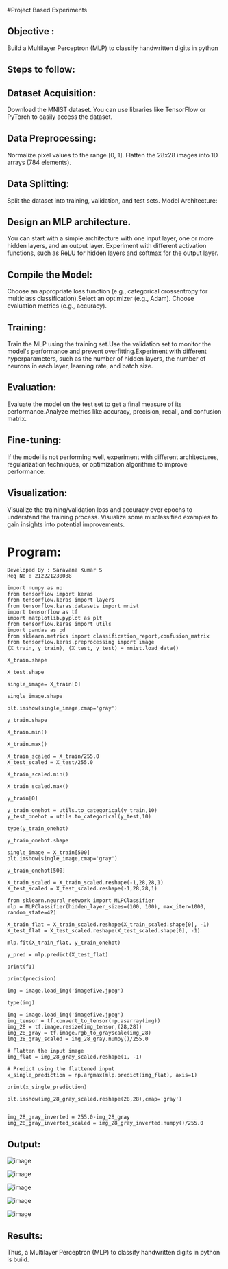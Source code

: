 #Project Based Experiments
## Objective :
 Build a Multilayer Perceptron (MLP) to classify handwritten digits in python
## Steps to follow:
## Dataset Acquisition:
Download the MNIST dataset. You can use libraries like TensorFlow or PyTorch to easily access the dataset.
## Data Preprocessing:
Normalize pixel values to the range [0, 1].
Flatten the 28x28 images into 1D arrays (784 elements).
## Data Splitting:

Split the dataset into training, validation, and test sets.
Model Architecture:
## Design an MLP architecture. 
You can start with a simple architecture with one input layer, one or more hidden layers, and an output layer.
Experiment with different activation functions, such as ReLU for hidden layers and softmax for the output layer.
## Compile the Model:
Choose an appropriate loss function (e.g., categorical crossentropy for multiclass classification).Select an optimizer (e.g., Adam).
Choose evaluation metrics (e.g., accuracy).
## Training:
Train the MLP using the training set.Use the validation set to monitor the model's performance and prevent overfitting.Experiment with different hyperparameters, such as the number of hidden layers, the number of neurons in each layer, learning rate, and batch size.
## Evaluation:

Evaluate the model on the test set to get a final measure of its performance.Analyze metrics like accuracy, precision, recall, and confusion matrix.
## Fine-tuning:
If the model is not performing well, experiment with different architectures, regularization techniques, or optimization algorithms to improve performance.
## Visualization:
Visualize the training/validation loss and accuracy over epochs to understand the training process. Visualize some misclassified examples to gain insights into potential improvements.

# Program:
```
Developed By : Saravana Kumar S
Reg No : 212221230088
```
```
import numpy as np
from tensorflow import keras
from tensorflow.keras import layers
from tensorflow.keras.datasets import mnist
import tensorflow as tf
import matplotlib.pyplot as plt
from tensorflow.keras import utils
import pandas as pd
from sklearn.metrics import classification_report,confusion_matrix
from tensorflow.keras.preprocessing import image
(X_train, y_train), (X_test, y_test) = mnist.load_data()

X_train.shape

X_test.shape

single_image= X_train[0]

single_image.shape

plt.imshow(single_image,cmap='gray')

y_train.shape

X_train.min()

X_train.max()

X_train_scaled = X_train/255.0
X_test_scaled = X_test/255.0

X_train_scaled.min()

X_train_scaled.max()

y_train[0]

y_train_onehot = utils.to_categorical(y_train,10)
y_test_onehot = utils.to_categorical(y_test,10)

type(y_train_onehot)

y_train_onehot.shape

single_image = X_train[500]
plt.imshow(single_image,cmap='gray')

y_train_onehot[500]

X_train_scaled = X_train_scaled.reshape(-1,28,28,1)
X_test_scaled = X_test_scaled.reshape(-1,28,28,1)

from sklearn.neural_network import MLPClassifier
mlp = MLPClassifier(hidden_layer_sizes=(100, 100), max_iter=1000, random_state=42)

X_train_flat = X_train_scaled.reshape(X_train_scaled.shape[0], -1)
X_test_flat = X_test_scaled.reshape(X_test_scaled.shape[0], -1)

mlp.fit(X_train_flat, y_train_onehot)

y_pred = mlp.predict(X_test_flat)

print(f1)

print(precision)

img = image.load_img('imagefive.jpeg')

type(img)

img = image.load_img('imagefive.jpeg')
img_tensor = tf.convert_to_tensor(np.asarray(img))
img_28 = tf.image.resize(img_tensor,(28,28))
img_28_gray = tf.image.rgb_to_grayscale(img_28)
img_28_gray_scaled = img_28_gray.numpy()/255.0

# Flatten the input image
img_flat = img_28_gray_scaled.reshape(1, -1)

# Predict using the flattened input
x_single_prediction = np.argmax(mlp.predict(img_flat), axis=1)

print(x_single_prediction)

plt.imshow(img_28_gray_scaled.reshape(28,28),cmap='gray')


img_28_gray_inverted = 255.0-img_28_gray
img_28_gray_inverted_scaled = img_28_gray_inverted.numpy()/255.0

```

## Output:

![image](https://github.com/Saravana-Kumar07/NN-Project-Based-Experiment/assets/94303546/f8cc4660-546b-4dd5-a8cb-659045d9c65c)


![image](https://github.com/Saravana-Kumar07/NN-Project-Based-Experiment/assets/94303546/b95ab3f9-52da-4274-ac4b-cdfc1c605a97)


![image](https://github.com/Saravana-Kumar07/NN-Project-Based-Experiment/assets/94303546/60d08eb1-ecfa-44ef-aacc-4fd11221ef13)

![image](https://github.com/Saravana-Kumar07/NN-Project-Based-Experiment/assets/94303546/009eeba4-fba2-4bf5-b2de-b6ba6caf5fce)

![image](https://github.com/Saravana-Kumar07/NN-Project-Based-Experiment/assets/94303546/4862f095-93bf-4593-9959-6ce238f0681c)

## Results:

Thus, a Multilayer Perceptron (MLP) to classify handwritten digits in python is build.
